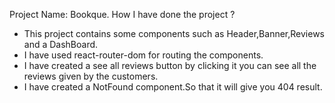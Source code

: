 Project Name: Bookque.
How I have done the project ?

- This project contains some components such as Header,Banner,Reviews and a DashBoard.
- I have used react-router-dom for routing the components.
- I have created a see all reviews button by clicking it you can see all the reviews given by the customers.
- I have created a NotFound component.So that it will give you 404 result.
